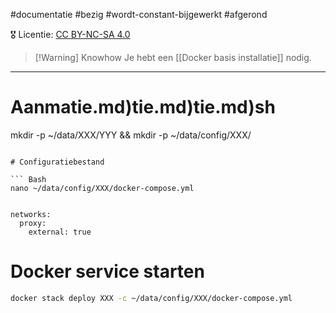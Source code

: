#documentatie  #bezig  #wordt-constant-bijgewerkt  #afgerond

🎖️ Licentie: [CC BY-NC-SA 4.0](https://creativecommons.org/licenses/by-nc-sa/4.0/)

>[!Warning] Knowhow
>Je hebt een [[Docker basis installatie]] nodig.

---
# Aanma[](Docker%20basis%20installatie.md)tie.md)tie.md)tie.md)sh
mkdir -p ~/data/XXX/YYY && mkdir -p ~/data/config/XXX/
```

# Configuratiebestand

``` Bash
nano ~/data/config/XXX/docker-compose.yml
```

``` YML

networks:
  proxy:
    external: true
```

# Docker service starten

``` Bash
docker stack deploy XXX -c ~/data/config/XXX/docker-compose.yml
```